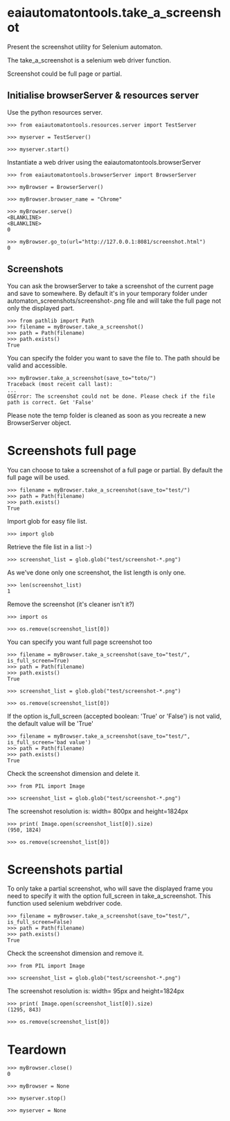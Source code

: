 # eaiautomatontools.take_a_screenshot

Present the screenshot utility for Selenium automaton.

The take_a_screenshot is a selenium web driver function.

Screenshot could be full page or partial.

## Initialise browserServer & resources server

Use the python resources server.

    >>> from eaiautomatontools.resources.server import TestServer

    >>> myserver = TestServer()

    >>> myserver.start()

Instantiate a web driver using the eaiautomatontools.browserServer

    >>> from eaiautomatontools.browserServer import BrowserServer

    >>> myBrowser = BrowserServer()

    >>> myBrowser.browser_name = "Chrome"
    
    >>> myBrowser.serve()
    <BLANKLINE>
    <BLANKLINE>
    0

    >>> myBrowser.go_to(url="http://127.0.0.1:8081/screenshot.html")
    0

## Screenshots

You can ask the browserServer to take a screenshot of the current page and save to somewhere. By default it's in your
temporary folder under automaton_screenshots/screenshot-<millisecond timestamp>.png file and will take the full page
not only the displayed part.

    >>> from pathlib import Path
    >>> filename = myBrowser.take_a_screenshot()
    >>> path = Path(filename)
    >>> path.exists()
    True

You can specify the folder you want to save the file to. The path should be valid and accessible.

    >>> myBrowser.take_a_screenshot(save_to="toto/")
    Traceback (most recent call last):
    ...
    OSError: The screenshot could not be done. Please check if the file path is correct. Get 'False'

Please note the temp folder is cleaned as soon as you recreate a new BrowserServer object.

# Screenshots full page

You can choose to take a screenshot of a full page or partial. By default the full page will be used.

    >>> filename = myBrowser.take_a_screenshot(save_to="test/")
    >>> path = Path(filename)
    >>> path.exists()
    True

Import glob for easy file list.

    >>> import glob

Retrieve the file list in a list :-)

    >>> screenshot_list = glob.glob("test/screenshot-*.png")

As we've done only one screenshot, the list length is only one.

    >>> len(screenshot_list)
    1

Remove the screenshot (it's cleaner isn't it?)

    >>> import os

    >>> os.remove(screenshot_list[0])

You can specify you want full page screenshot too

    >>> filename = myBrowser.take_a_screenshot(save_to="test/", is_full_screen=True)
    >>> path = Path(filename)
    >>> path.exists()
    True

    >>> screenshot_list = glob.glob("test/screenshot-*.png")

    >>> os.remove(screenshot_list[0])

If the option is_full_screen (accepted boolean: 'True' or 'False') is not valid, the default value will be 'True'

    >>> filename = myBrowser.take_a_screenshot(save_to="test/", is_full_screen='bad value')
    >>> path = Path(filename)
    >>> path.exists()
    True

Check the screenshot dimension and delete it.

    >>> from PIL import Image

    >>> screenshot_list = glob.glob("test/screenshot-*.png")

The screenshot resolution is: width= 800px and height=1824px

    >>> print( Image.open(screenshot_list[0]).size)
    (950, 1824)

    >>> os.remove(screenshot_list[0])

# Screenshots partial

To only take a partial screenshot, who will save the displayed frame you need to specify it with the
option full_screen in take_a_screenshot. This function used selenium webdriver code.

    >>> filename = myBrowser.take_a_screenshot(save_to="test/", is_full_screen=False)
    >>> path = Path(filename)
    >>> path.exists()
    True

Check the screenshot dimension and remove it.

    >>> from PIL import Image

    >>> screenshot_list = glob.glob("test/screenshot-*.png")

The screenshot resolution is: width= 95px and height=1824px

    >>> print( Image.open(screenshot_list[0]).size)
    (1295, 843)

    >>> os.remove(screenshot_list[0])

# Teardown

    >>> myBrowser.close()
    0

    >>> myBrowser = None

    >>> myserver.stop()

    >>> myserver = None
